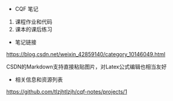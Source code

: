 - CQF 笔记

1. 课程作业和代码
2. 课本的课后练习

- 笔记链接

https://blog.csdn.net/weixin_42859140/category_10146049.html

CSDN的Markdown支持直接粘贴图片，对Latex公式编辑也相当友好

- 相关信息和资源列表

https://github.com/tlzjhtlzjh/cqf-notes/projects/1

